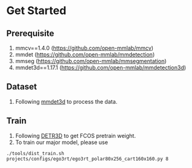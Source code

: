 # Get Started
## Prerequisite

1. mmcv==1.4.0 (https://github.com/open-mmlab/mmcv)
2. mmdet (https://github.com/open-mmlab/mmdetection)
3. mmseg (https://github.com/open-mmlab/mmsegmentation)
4. mmdet3d==1.17.1 (https://github.com/open-mmlab/mmdetection3d)

## Dataset
1. Following [mmdet3d](https://github.com/open-mmlab/mmdetection3d) to process the data.

## Train
1. Following [DETR3D](https://github.com/WangYueFt/detr3d) to get FCOS pretrain weight.
2. To train our major model, please use
```
./tools/dist_train.sh projects/configs/ego3rt/ego3rt_polar80x256_cart160x160.py 8
```